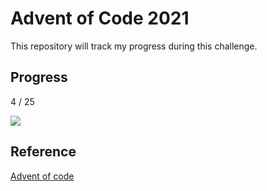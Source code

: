 # Advent of Code 2021

This repository will track my progress during this challenge.

## Progress

4 / 25

![](https://progress-bar.dev/16/)

## Reference
[Advent of code](https://adventofcode.com/2021)

